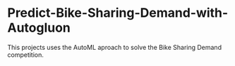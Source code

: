 # Predict-Bike-Sharing-Demand-with-Autogluon
This projects uses the AutoML aproach to solve the Bike Sharing Demand competition.
